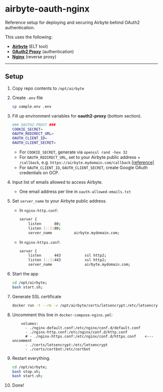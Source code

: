 airbyte-oauth-nginx
===================

Reference setup for deploying and securing Airbyte behind OAuth2 authentication. 

This uses the following:
 - [**Airbyte**](https://github.com/airbytehq/airbyte) (ELT tool)
 - [**OAuth2 Proxy**](https://oauth2-proxy.github.io/oauth2-proxy/) (authentication)
 - [**Nginx**](https://github.com/nginx/nginx) (reverse proxy)
 
---

Setup
-----
1. Copy repo contents to `/opt/airbyte`

1. Create `.env` file
    ```sh
    cp sample.env .env
    ```

1. Fill up environment variables for **oauth2-proxy** (bottom section).
    ```sh
    ### OAUTH2-PROXY ###
    COOKIE_SECRET=
    OAUTH_REDIRECT_URL=
    OAUTH_CLIENT_ID=
    OAUTH_CLIENT_SECRET=
    ```
    - For `COOKIE_SECRET`, generate via `openssl rand -hex 32`
    - For `OAUTH_REDIRECT_URL`, set to your Airbyte public address + `/callback`, e.g. `https://airbyte.mydomain.com/callback` [[reference]](https://oauth2-proxy.github.io/oauth2-proxy/docs/configuration/oauth_provider)
    - For `OAUTH_CLIENT_ID`, `OAUTH_CLIENT_SECRET`, create Google OAuth credentials on GCP.

1. Input list of emails allowed to access Airbyte.
    - One email address per line in `oauth-allowed-emails.txt`

1. Set `server_name` to your Airbyte public address.
    - In `nginx-http.conf`:
      ```sh
      server {
          listen      80;
          listen [::]:80;
          server_name          airbyte.mydomain.com;
      ```
    
    - In `nginx-https.conf`:
      ```sh
      server {
          listen      443           ssl http2;
          listen [::]:443           ssl http2;
          server_name               airbyte.mydomain.com;
      ```

1. Start the app
    ```sh
    cd /opt/airbyte;
    bash start.sh;
    ```

1. Generate SSL certificate
    ```sh
    docker run -t --rm -v /opt/airbyte/certs/letsencrypt:/etc/letsencrypt -v /opt/airbyte/certs/certbot:/etc/certbot deliverous/certbot certonly --webroot --webroot-path=/data/letsencrypt --domain airbyte.mydomain.com --email myaddress@mydomain.com --non-interactive --agree-tos --force-renewal;
    ```

1. Uncomment this line in `docker-compose-nginx.yml`:
    ```
        volumes:
          - ./nginx-default.conf:/etc/nginx/conf.d/default.conf
          - ./nginx-http.conf:/etc/nginx/conf.d/http.conf
          # - ./nginx-https.conf:/etc/nginx/conf.d/https.conf    <--- uncomment
          - ./certs/letsencrypt:/etc/letsencrypt
          - ./certs/certbot:/etc/certbot
    ```

1. Restart everything.
    ```sh
    cd /opt/airbyte;
    bash stop.sh;
    bash start.sh;
    ```

1. Done!